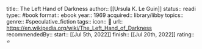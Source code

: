 title:: The Left Hand of Darkness
author:: [[Ursula K. Le Guin]]
status:: readi
type:: #book
format:: ebook
year:: 1969
acquired:: library/libby
topics::
genre:: #speculative_fiction
tags::
icon:: 📖
url:: https://en.wikipedia.org/wiki/The_Left_Hand_of_Darkness
recommendedBy::
start:: [[Jul 5th, 2022]] 
finish:: [[Jul 20th, 2022]] 
rating:: ⭐️
